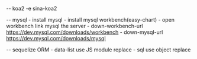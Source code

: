 -- koa2 -e sina-koa2

-- mysql 
    - install mysql
    - install mysql workbench(easy-chart)
    - open workbench link mysql the server
    - down-workbench-url https://dev.mysql.com/downloads/workbench
    - down-mysql-url  https://dev.mysql.com/downloads/mysql

-- sequelize  ORM
    - data-list use JS module replace
    - sql use object replace 